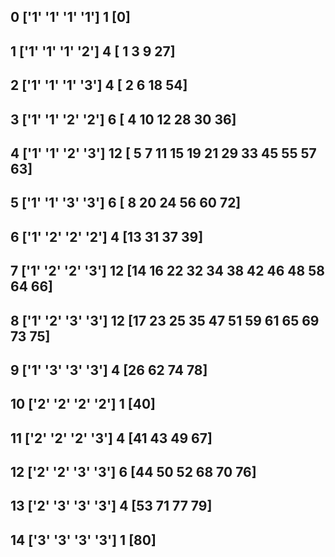 0 ['1' '1' '1' '1'] 1
[0]
--------------------
1 ['1' '1' '1' '2'] 4
[ 1  3  9 27]
--------------------
2 ['1' '1' '1' '3'] 4
[ 2  6 18 54]
--------------------
3 ['1' '1' '2' '2'] 6
[ 4 10 12 28 30 36]
--------------------
4 ['1' '1' '2' '3'] 12
[ 5  7 11 15 19 21 29 33 45 55 57 63]
--------------------
5 ['1' '1' '3' '3'] 6
[ 8 20 24 56 60 72]
--------------------
6 ['1' '2' '2' '2'] 4
[13 31 37 39]
--------------------
7 ['1' '2' '2' '3'] 12
[14 16 22 32 34 38 42 46 48 58 64 66]
--------------------
8 ['1' '2' '3' '3'] 12
[17 23 25 35 47 51 59 61 65 69 73 75]
--------------------
9 ['1' '3' '3' '3'] 4
[26 62 74 78]
--------------------
10 ['2' '2' '2' '2'] 1
[40]
--------------------
11 ['2' '2' '2' '3'] 4
[41 43 49 67]
--------------------
12 ['2' '2' '3' '3'] 6
[44 50 52 68 70 76]
--------------------
13 ['2' '3' '3' '3'] 4
[53 71 77 79]
--------------------
14 ['3' '3' '3' '3'] 1
[80]
--------------------